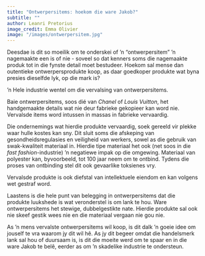 ```yaml
---
title: "Ontwerpersitems: hoekom die ware Jakob?"
subtitle: ""
author: Leanri Pretorius
image_credit: Emma Olivier
image: "/images/ontwerpersitem.jpg"
---
```


Deesdae is dit so moeilik om te onderskei of ’n “ontwerpersitem” ’n nagemaakte een is of nie - soveel so dat kenners soms die nagemaakte produk tot in die fynste detail moet bestudeer. Hoekom sal mense dan outentieke ontwerpersprodukte koop, as daar goedkoper produkte wat byna presies dieselfde lyk, op die mark is?

’n Hele industrie wentel om die vervalsing van ontwerpersitems.

Baie ontwerpersitems, soos dié van _Chanel_ of _Louis Vuitton_, het handgemaakte details wat nie deur fabrieke gekopieer kan word nie. Vervalsde items word intussen in massas in fabrieke vervaardig.

Die ondernemings wat hierdie produkte vervaardig, soek gereeld vir plekke waar hulle kostes kan sny. Dit sluit soms die afskeping van gesondheidsregulasies en veiligheid van werkers, sowel as die gebruik van swak-kwaliteit materiaal in. Hierdie tipe materiaal het ook (net soos in die _fast fashion_-industrie) ’n negatiewe impak op die omgewing. Materiaal van polyester kan, byvoorbeeld, tot 100 jaar neem om te ontbind. Tydens die proses van ontbinding stel dit ook gevaarlike toksienes vry.

Vervalsde produkte is ook diefstal van intellektuele eiendom en kan volgens wet gestraf word.

Laastens is die hele punt van belegging in ontwerpersitems dat die produkte luukshede is wat veronderstel is om lank te hou. Ware ontwerpersitems het stewige, dubbelgestikte nate. Hierdie produkte sal ook nie skeef gestik wees nie en die materiaal vergaan nie gou nie.

As ’n mens vervalste ontwerpersitems wil koop, is dit dalk ’n goeie idee om jouself te vra waarom jy dit wil hê. As jy dit begeer omdat die handelsmerk lank sal hou of duursaam is, is dit die moeite werd om te spaar en in die ware Jakob te belê, eerder as om ’n skadelike industrie te ondersteun.
